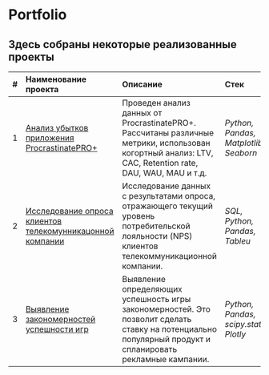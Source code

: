 # Portfolio
## Здесь собраны некоторые реализованные проекты

| # | Наименование проекта | Описание |  Стек |
| :---------------------- | :---------------------- | :---------------------- | :---------------------- | 
| 1 | [Анализ убытков приложения ProcrastinatePRO+](Project1) | Проведен анализ данных от ProcrastinatePRO+. Рассчитаны различные метрики, использован когортный анализ: LTV, CAC, Retention rate, DAU, WAU, MAU и т.д. | *Python, Pandas, Matplotlib, Seaborn* |
| 2 | [Исследование опроса клиентов телекомунникацонной компании](Project2) | Исследование данных с результатами опроса, отражающего текущий уровень потребительской лояльности (NPS) клиентов телекоммуникационной компании. | *SQL, Python, Pandas, Tableu* |
| 3 | [Выявление закономерностей успешности игр](Project3) | Выявление определяющих успешность игры закономерностей. Это позволит сделать ставку на потенциально популярный продукт и спланировать рекламные кампании. | *Python, Pandas, scipy.stats, Plotly* |

